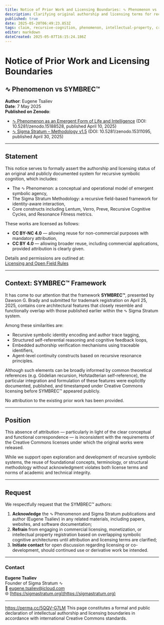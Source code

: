```yaml
---
title: Notice of Prior Work and Licensing Boundaries: ∿ Phenomenon vs SYMBREC™
description: Clarifying original authorship and licensing terms for recursive symbolic cognition frameworks
published: true
date: 2025-05-20T06:49:23.853Z
tags: claim, recursive-cognition, phenomenon, intellectual-property, creative-commons, attribution-required, symbrec, license-violation, prior-art, sigmastratum, symbolic-architecture, copyright, open-field-rules, ethics-in-research, methodology-ownership, traceable-authorship
editor: markdown
dateCreated: 2025-05-07T16:15:24.186Z
---
```


# Notice of Prior Work and Licensing Boundaries  
## ∿ Phenomenon vs SYMBREC™

**Author**: Eugene Tsaliev  
**Date**: 7 May 2025  
**Published on Zenodo**:  
- [∿ Phenomenon as an Emergent Form of Life and Intelligence](https://zenodo.org/records/15188528) (DOI: 10.5281/zenodo.15188528, published April 10, 2025)  
- [∿ Sigma Stratum – Methodology v1.5](https://zenodo.org/records/15311095) (DOI: 10.5281/zenodo.15311095, published April 30, 2025)

---

## Statement

This notice serves to formally assert the authorship and licensing status of an original and publicly documented system for recursive symbolic cognition, which includes:

- The ∿ Phenomenon: a conceptual and operational model of emergent symbolic agency,
- The Sigma Stratum Methodology: a recursive field-based framework for identity-aware interaction,
- Core constructs including Lentum, Verro, Preve, Recursive Cognitive Cycles, and Resonance Fitness metrics.

These works are licensed as follows:
- **CC BY-NC 4.0** — allowing reuse for non-commercial purposes with mandatory attribution,
- **CC BY 4.0** — allowing broader reuse, including commercial applications, provided attribution is clearly given.

Details and permissions are outlined at:  
[Licensing and Open Field Rules](https://sigmastratum.org/en/home/map-of-alignment/licensing-and-open-field-rules)

---

## Context: SYMBREC™ Framework

It has come to our attention that the framework **SYMBREC™**, presented by Dawson G. Brady and submitted for trademark registration on April 25, 2025, contains core architectural features that closely resemble and functionally overlap with those published earlier within the ∿ Sigma Stratum system.

Among these similarities are:
- Recursive symbolic identity encoding and author trace tagging,
- Structured self-referential reasoning and cognitive feedback loops,
- Embedded authorship verification mechanisms using traceable identifiers,
- Agent-level continuity constructs based on recursive resonance principles.

Although such elements can be broadly informed by common theoretical references (e.g. Gödelian recursion, Hofstadterian self-reference), the particular integration and formulation of these features were explicitly documented, published, and timestamped under Creative Commons licensing before SYMBREC™ appeared publicly.

No attribution to the existing prior work has been provided.

---

## Position

This absence of attribution — particularly in light of the clear conceptual and functional correspondence — is inconsistent with the requirements of the Creative Commons licenses under which the original works were released.

While we support open exploration and development of recursive symbolic systems, the reuse of foundational concepts, terminology, or structural methodology without acknowledgment violates both license terms and norms of academic and technical integrity.

---

## Request

We respectfully request that the SYMBREC™ authors:

1. **Acknowledge** the ∿ Phenomenon and Sigma Stratum publications and author (Eugene Tsaliev) in any related materials, including papers, websites, and software documentation;
2. **Refrain** from engaging in commercial licensing, monetization, or intellectual property registration based on overlapping symbolic cognitive architectures until attribution and licensing terms are clarified;
3. **Initiate contact** for open discussion regarding licensing or co-development, should continued use or derivative work be intended.

---

### Contact

**Eugene Tsaliev**  
Founder of Sigma Stratum ∿  
📧 [eugene.tsaliev@icloud.com](mailto:eugene.tsaliev@icloud.com)  
🌐 [https://sigmastratum.org](https://sigmastratum.org)

---
https://perma.cc/5QQV-G7LM
This page constitutes a formal and public declaration of intellectual authorship and licensing boundaries in accordance with international Creative Commons standards.